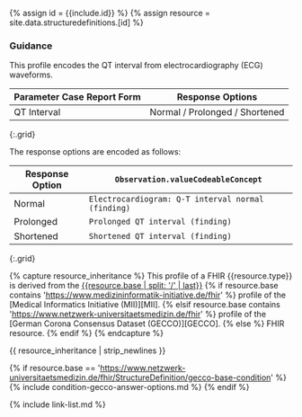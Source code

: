 
{% assign id = {{include.id}} %}
{% assign resource = site.data.structuredefinitions.[id] %}

### Guidance

This profile encodes the QT interval from electrocardiography (ECG) waveforms.

| Parameter Case Report Form | Response Options |
| -------------------------- | ---------------- |
| QT Interval | Normal / Prolonged / Shortened |
{:.grid}


The response options are encoded as follows:

| Response Option | `Observation.valueCodeableConcept` |
| ------ | ---- |
| Normal | `Electrocardiogram: Q-T interval normal (finding)` |
| Prolonged | `Prolonged QT interval (finding)` |
| Shortened | `Shortened QT interval (finding)` |
{:.grid}

{% capture resource_inheritance %}
This profile of a FHIR {{resource.type}} is derived from the [{{resource.base | split: '/' | last}}]({{resource.base}})
{% if resource.base contains 'https://www.medizininformatik-initiative.de/fhir' %}
 profile of the [Medical Informatics Initiative (MII)][MII].
{% elsif resource.base contains 'https://www.netzwerk-universitaetsmedizin.de/fhir' %}
 profile of the [German Corona Consensus Dataset (GECCO)][GECCO].
{% else %}
 FHIR resource.
{% endif %}
{% endcapture %}

{{ resource_inheritance | strip_newlines }}

{% if resource.base == 'https://www.netzwerk-universitaetsmedizin.de/fhir/StructureDefinition/gecco-base-condition' %}
{% include condition-gecco-answer-options.md %}
{% endif %}

{% include link-list.md %}
